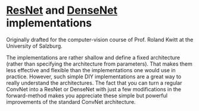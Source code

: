 # [ResNet](https://arxiv.org/abs/1512.03385) and [DenseNet](https://arxiv.org/abs/1608.06993) implementations

Originally drafted for the computer-vision course of Prof. Roland Kwitt at the University of Salzburg.

The implementations are rather shallow and define a fixed architecture (rather than specifying the architecture from parameters). That makes them less effective and flexible than the implementations one would use in practice. However, such simple DIY implementations are a great way to really understand the architectures. The fact that you can turn a regular ConvNet into a ResNet or DenseNet with just a few modifications in the forward-method makes you appreciate these simple but powerful improvements of the standard ConvNet architecture.
